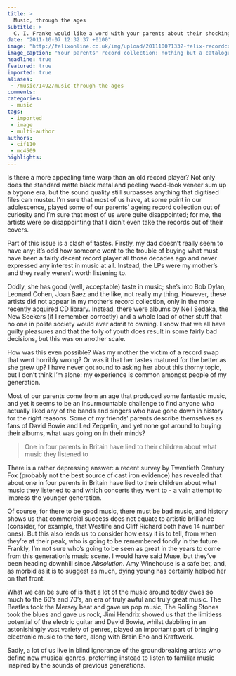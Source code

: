 ```yaml
---
title: >
  Music, through the ages
subtitle: >
  C. I. Franke would like a word with your parents about their shockingly bad taste in music
date: "2011-10-07 12:32:37 +0100"
image: "http://felixonline.co.uk/img/upload/201110071332-felix-recordcollection.jpg"
image_caption: "Your parents' record collection: nothing but a catalogue of embarassing purchases"
headline: true
featured: true
imported: true
aliases:
 - /music/1492/music-through-the-ages
comments:
categories:
 - music
tags:
 - imported
 - image
 - multi-author
authors:
 - cif110
 - mc4509
highlights:
---
```


Is there a more appealing time warp than an old record player? Not only does the standard matte black metal and peeling wood-look veneer sum up a bygone era, but the sound quality still surpasses anything that digitised files can muster. I’m sure that most of us have, at some point in our adolescence, played some of our parents' ageing record collection out of curiosity and I’m sure that most of us were quite disappointed; for me, the artists were so disappointing that I didn’t even take the records out of their covers.

Part of this issue is a clash of tastes. Firstly, my dad doesn’t really seem to have any; it’s odd how someone went to the trouble of buying what must have been a fairly decent record player all those decades ago and never expressed any interest in music at all. Instead, the LPs were my mother’s and they really weren’t worth listening to.

Oddly, she has good (well, acceptable) taste in music; she’s into Bob Dylan, Leonard Cohen, Joan Baez and the like, not really my thing. However, these artists did not appear in my mother’s record collection, only in the more recently acquired CD library. Instead, there were albums by Neil Sedaka, the New Seekers (if I remember correctly) and a whole load of other stuff that no one in polite society would ever admit to owning. I know that we all have guilty pleasures and that the folly of youth does result in some fairly bad decisions, but this was on another scale.

How was this even possible? Was my mother the victim of a record swap that went horribly wrong? Or was it that her tastes matured for the better as she grew up? I have never got round to asking her about this thorny topic, but I don’t think I’m alone: my experience is common amongst people of my generation.

Most of our parents come from an age that produced some fantastic music, and yet it seems to be an insurmountable challenge to find anyone who actually liked any of the bands and singers who have gone down in history for the right reasons. Some of my friends’ parents describe themselves as fans of David Bowie and Led Zeppelin, and yet none got around to buying their albums, what was going on in their minds?

> One in four parents in Britain have lied to their children about what music they listened to

There is a rather depressing answer: a recent survey by Twentieth Century Fox (probably not the best source of cast iron evidence) has revealed that about one in four parents in Britain have lied to their children about what music they listened to and which concerts they went to - a vain attempt to impress the younger generation.

Of course, for there to be good music, there must be bad music, and history shows us that commercial success does not equate to artistic brilliance (consider, for example, that Westlife and Cliff Richard both have 14 number ones). But this also leads us to consider how easy it is to tell, from when they’re at their peak, who is going to be remembered fondly in the future. Frankly, I’m not sure who’s going to be seen as great in the years to come from this generation’s music scene. I would have said Muse, but they’ve been heading downhill since _Absolution_. Amy Winehouse is a safe bet, and, as morbid as it is to suggest as much, dying young has certainly helped her on that front.

What we can be sure of is that a lot of the music around today owes so much to the 60’s and 70’s, an era of truly awful and truly great music. The Beatles took the Mersey beat and gave us pop music, The Rolling Stones took the blues and gave us rock, Jimi Hendrix showed us that the limitless potential of the electric guitar and David Bowie, whilst dabbling in an astonishingly vast variety of genres, played an important part of bringing electronic music to the fore, along with Brain Eno and Kraftwerk.

Sadly, a lot of us live in blind ignorance of the groundbreaking artists who define new musical genres, preferring instead to listen to familiar music inspired by the sounds of previous generations.
